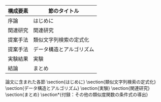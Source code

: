 構成要素 | 節のタイトル
 --- | --- 
序論 | はじめに
関連研究 | 関連研究
提案手法 | 類似文字列検索の定式化
提案手法 | データ構造とアルゴリズム
実験結果 | 実験
結論 | まとめ

論文に含まれた各節
\section{はじめに}
\section{類似文字列検索の定式化}
\section{データ構造とアルゴリズム}
\section{実験}
\section{関連研究}
\section{まとめ}
\section*{付録：その他の類似度関数の条件式の導出}
